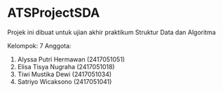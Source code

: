 # ATSProjectSDA

Projek ini dibuat untuk ujian akhir praktikum Struktur Data dan Algoritma

Kelompok: 7
Anggota:
1. Alyssa Putri Hermawan (2417051051)
2. Elisa Tisya Nugraha (2417051018)
3. Tiwi Mustika Dewi (2417051034)
4. Satriyo Wicaksono (2417051041)
